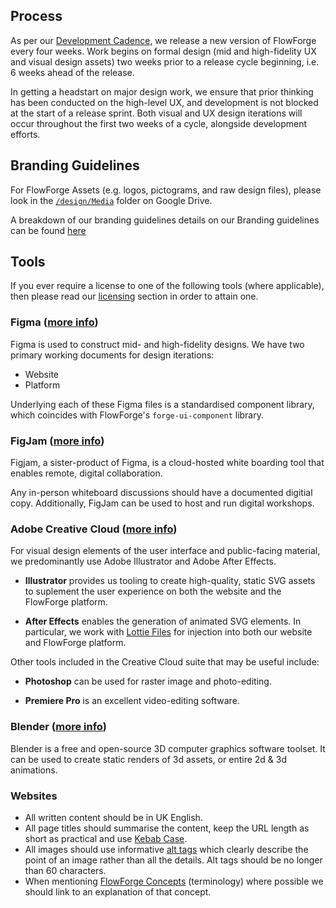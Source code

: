 ## Process

As per our [Development Cadence](../development#cadence), we release a new version of FlowForge every four weeks. Work begins on formal design (mid and high-fidelity UX and visual design assets) two weeks prior to a release cycle beginning, i.e. 6 weeks ahead of the release. 

In getting a headstart on major design work, we ensure that prior thinking has been conducted on the high-level UX, and development is not blocked at the start of a release sprint. Both visual and UX design iterations will occur throughout the first two weeks of a cycle, alongside development efforts.

## Branding Guidelines

For FlowForge Assets (e.g. logos, pictograms, and raw design files), please look in the [`/design/Media`](https://drive.google.com/drive/u/1/folders/1guBnBUrIiRXuK6vsik_NIXIhtE1cZRRa) folder on Google Drive.

A breakdown of our branding guidelines details on our Branding guidelines can  be found [here](./branding.md)
## Tools

If you ever require a license to one of the following tools (where applicable), then please read our [licensing](../peopleops#software-licenses) section in order to attain one.

### Figma ([more info](https://www.figma.com/))

Figma is used to construct mid- and high-fidelity designs. We have two primary working documents for design iterations:

- Website
- Platform

Underlying each of these Figma files is a standardised component library, which coincides with FlowForge's `forge-ui-component` library.

### FigJam ([more info](https://www.figma.com/figjam/))

Figjam, a sister-product of Figma, is a cloud-hosted white boarding tool that enables remote, digital collaboration. 

Any in-person whiteboard discussions should have a documented digitial copy. Additionally, FigJam can be used to host and run digital workshops.


### Adobe Creative Cloud ([more info](https://www.adobe.com/uk/creativecloud.html))

For visual design elements of the user interface and public-facing material, we predominantly use Adobe Illustrator and Adobe After Effects.

- **Illustrator** provides us tooling to create high-quality, static SVG assets to suplement the user experience on both the website and the FlowForge platform.

- **After Effects** enables the generation of animated SVG elements. In particular, we work with [Lottie Files](https://lottiefiles.com/) for injection into both our website and FlowForge platform.

Other tools included in the Creative Cloud suite that may be useful include:

- **Photoshop** can be used for raster image and photo-editing.

- **Premiere Pro** is an excellent video-editing software.

### Blender ([more info](https://blender.org))

Blender is a free and open-source 3D computer graphics software toolset. It can be used to create static renders of 3d assets, or entire 2d & 3d animations. 

### Websites

- All written content should be in UK English.
- All page titles should summarise the content, keep the URL length as short as practical and use [Kebab Case](https://en.wiktionary.org/wiki/kebab_case).
- All images should use informative [alt tags](https://www.w3.org/WAI/tutorials/images/tips/) which clearly describe the point of an image rather than all the details. Alt tags should be no longer than 60 characters.
- When mentioning [FlowForge Concepts](https://flowforge.com/docs/user/concepts/) (terminology) where possible we should link to an explanation of that concept.
